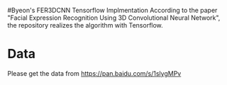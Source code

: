 #Byeon's FER3DCNN Tensorflow Implmentation
According to the paper "Facial Expression Recognition Using 3D Convolutional Neural Network", the repository realizes the algorithm with Tensorflow.

# Data
Please get the data from https://pan.baidu.com/s/1slygMPv
